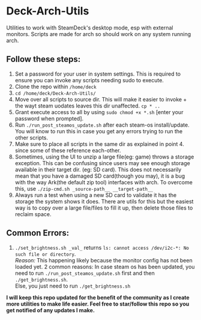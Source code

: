 # Deck-Arch-Utils
Utilities to work with SteamDeck's desktop mode, esp with external monitors. Scripts are made for arch so should work on any system running arch.

## Follow these steps:
1. Set a password for your user in system settings. This is required to ensure you can invoke any scripts needing sudo to execute.
2. Clone the repo within `/home/deck`
3. `cd /home/deck/Deck-Arch-Utils/`
4. Move over all scripts to source dir. This will make it easier to invoke + the wayt steam uodates leaves this dir unaffected. `cp * ..`
5. Grant execute access to all by using `sudo chmod +x *.sh` [enter your password when prompted].
5. Run `./run_post_steamos_update.sh` after each steam-os install/update. You will know to run this in case you get any errors trying to run the other scripts.
6. Make sure to place all scripts in the same dir as explained in point 4. since some of these reference each-other.
7. Sometimes, using the UI to unzip a large file(eg: game) throws a storage exception. This can be confusing since users may see enough storage available in their target dir. (eg: SD card). This does not necessarily mean that you have a damaged SD card(though you may), it is a bug with the way Ark(the default zip tool) interfaces with arch. To overcome this, use `./zip-cmd.sh _source-path__ __target-path__`
8. Always run a test when using a new SD card to validate it has the storage the system shows it does. There are utils for this but the easiest way is to copy over a large file/files to fill it up, then delete those files to reclaim space.

## Common Errors:
1. `./set_brightness.sh _val_` returns `ls: cannot access /dev/i2c-*: No such file or directory`. 
<br><i>Reason: </i>
This happening likely because the monitor config has not been loaded yet. 2 common reasons: In case steam os has been updated, you need to run `./run_post_steamos_update.sh` first and then `./get_brightness.sh`. <br>Else, you just need to run `./get_brightness.sh`

<b> I will keep this repo updated for the benefit of the community as I create more utilities to make life easier. Feel free to star/follow this repo so you get notified of any updates I make.
